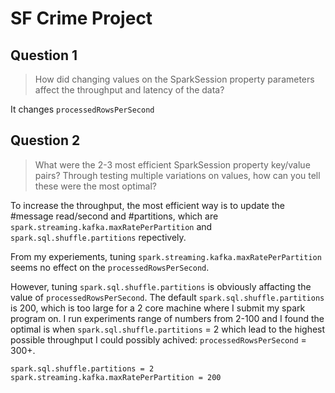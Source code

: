 # SF Crime Project

## Question 1

> How did changing values on the SparkSession property parameters affect the throughput and latency of the data?

It changes `processedRowsPerSecond`


## Question 2
> What were the 2-3 most efficient SparkSession property key/value pairs? Through testing multiple variations on values, how can you tell these were the most optimal?

To increase the throughput, the most efficient way is to update the #message read/second and #partitions, which are 
`spark.streaming.kafka.maxRatePerPartition` and `spark.sql.shuffle.partitions` repectively.

From my experiements, tuning `spark.streaming.kafka.maxRatePerPartition` seems no effect on the `processedRowsPerSecond`. 

However, tuning `spark.sql.shuffle.partitions` is obviously affacting the value of `processedRowsPerSecond`.
The default `spark.sql.shuffle.partitions` is 200, which is too large for a 2 core machine where I submit my spark program on. 
I run experiments range of numbers from 2-100 and I found the optimal is when `spark.sql.shuffle.partitions` = 2 which lead to the highest possible throughput I could possibly achived: `processedRowsPerSecond` = 300+.


```
spark.sql.shuffle.partitions = 2                
spark.streaming.kafka.maxRatePerPartition = 200  
```
